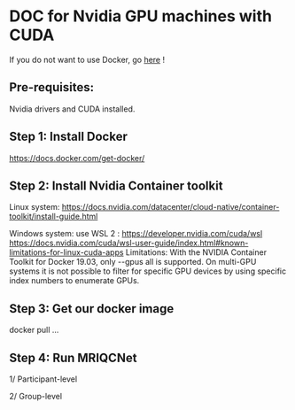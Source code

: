 # DOC for Nvidia GPU machines with CUDA

If you do not want to use Docker, go [here](https://github.com/garciaml/MRIQCNet/tree/master/MRIQCNet_GPU/MRIQCNet_GPU_no_docker) !

## Pre-requisites: 
Nvidia drivers and CUDA installed.

## Step 1: Install Docker

https://docs.docker.com/get-docker/

## Step 2: Install Nvidia Container toolkit

Linux system: https://docs.nvidia.com/datacenter/cloud-native/container-toolkit/install-guide.html 

Windows system: use WSL 2 : https://developer.nvidia.com/cuda/wsl
https://docs.nvidia.com/cuda/wsl-user-guide/index.html#known-limitations-for-linux-cuda-apps
Limitations: With the NVIDIA Container Toolkit for Docker 19.03, only --gpus all is supported. On multi-GPU systems it is not possible to filter for specific GPU devices by using specific index numbers to enumerate GPUs. 

## Step 3: Get our docker image

docker pull ...

## Step 4: Run MRIQCNet

1/ Participant-level

2/ Group-level
